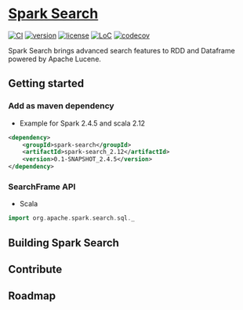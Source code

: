 # [Spark Search](https://github.com/phymbert/spark-search)

[![CI](https://github.com/phymbert/spark-search/workflows/branch-0.1/badge.svg)](https://launch-editor.github.com/actions?workflowID=branch-0.1&event=push&nwo=hyperledger%2Fburrow)
[![version](https://img.shields.io/github/tag/phymbert/spark-search.svg)](https://github.com/phymbert/spark-search/releases/latest)
[![license](https://img.shields.io/github/license/phymbert/spark-search.svg)](LICENSE)
[![LoC](https://tokei.rs/b1/github/phymbert/spark-search?category=lines)](https://github.com/phymbert/spark-search)
[![codecov](https://codecov.io/gh/phymbert/spark-search/branch/branch-0.1/graph/badge.svg)](https://codecov.io/gh/phymbert/spark-search)

Spark Search brings advanced search features to RDD and Dataframe powered by Apache Lucene.

## Getting started

### Add as maven dependency

* Example for Spark 2.4.5 and scala 2.12
```xml
<dependency>
    <groupId>spark-search</groupId>
    <artifactId>spark-search_2.12</artifactId>
    <version>0.1-SNAPSHOT_2.4.5</version>
</dependency>
```

### SearchFrame API

* Scala
```scala
import org.apache.spark.search.sql._

```

## Building Spark Search

## Contribute

## Roadmap


